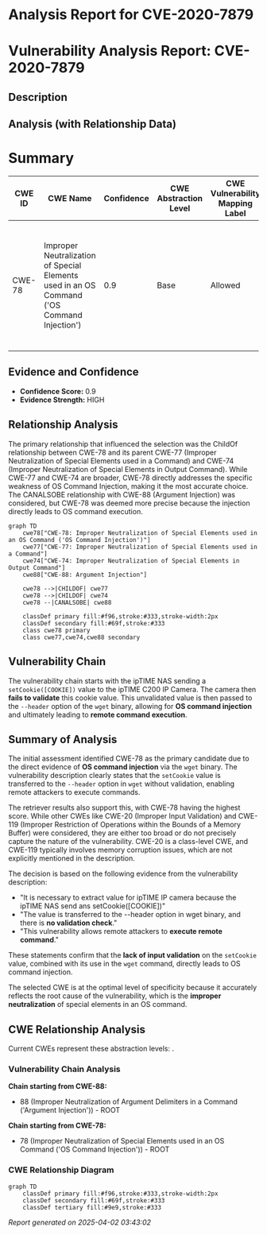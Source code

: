 # Analysis Report for CVE-2020-7879

# Vulnerability Analysis Report: CVE-2020-7879

## Description



## Analysis (with Relationship Data)

# Summary
| CWE ID | CWE Name | Confidence | CWE Abstraction Level | CWE Vulnerability Mapping Label | CWE-Vulnerability Mapping Notes |
|---|---|---|---|---|---|
| CWE-78 | Improper Neutralization of Special Elements used in an OS Command ('OS Command Injection') | 0.9 | Base | Allowed | Primary CWE. The **lack of validation** on the `setCookie` value allows for command injection via the `--header` option in `wget`. |

## Evidence and Confidence

*   **Confidence Score:** 0.9
*   **Evidence Strength:** HIGH

## Relationship Analysis
The primary relationship that influenced the selection was the ChildOf relationship between CWE-78 and its parent CWE-77 (Improper Neutralization of Special Elements used in a Command) and CWE-74 (Improper Neutralization of Special Elements in Output Command). While CWE-77 and CWE-74 are broader, CWE-78 directly addresses the specific weakness of OS Command Injection, making it the most accurate choice. The CANALSOBE relationship with CWE-88 (Argument Injection) was considered, but CWE-78 was deemed more precise because the injection directly leads to OS command execution.

```mermaid
graph TD
    cwe78["CWE-78: Improper Neutralization of Special Elements used in an OS Command ('OS Command Injection')"]
    cwe77["CWE-77: Improper Neutralization of Special Elements used in a Command"]
    cwe74["CWE-74: Improper Neutralization of Special Elements in Output Command"]
    cwe88["CWE-88: Argument Injection"]

    cwe78 -->|CHILDOF| cwe77
    cwe78 -->|CHILDOF| cwe74
    cwe78 --|CANALSOBE| cwe88

    classDef primary fill:#f96,stroke:#333,stroke-width:2px
    classDef secondary fill:#69f,stroke:#333
    class cwe78 primary
    class cwe77,cwe74,cwe88 secondary
```

## Vulnerability Chain
The vulnerability chain starts with the ipTIME NAS sending a `setCookie([COOKIE])` value to the ipTIME C200 IP Camera. The camera then **fails to validate** this cookie value. This unvalidated value is then passed to the `--header` option of the `wget` binary, allowing for **OS command injection** and ultimately leading to **remote command execution**.

## Summary of Analysis
The initial assessment identified CWE-78 as the primary candidate due to the direct evidence of **OS command injection** via the `wget` binary. The vulnerability description clearly states that the `setCookie` value is transferred to the `--header` option in `wget` without validation, enabling remote attackers to execute commands.

The retriever results also support this, with CWE-78 having the highest score. While other CWEs like CWE-20 (Improper Input Validation) and CWE-119 (Improper Restriction of Operations within the Bounds of a Memory Buffer) were considered, they are either too broad or do not precisely capture the nature of the vulnerability. CWE-20 is a class-level CWE, and CWE-119 typically involves memory corruption issues, which are not explicitly mentioned in the description.

The decision is based on the following evidence from the vulnerability description:

*   "It is necessary to extract value for ipTIME IP camera because the ipTIME NAS send ans setCookie([COOKIE])"
*   "The value is transferred to the --header option in wget binary, and there is **no validation check**."
*   "This vulnerability allows remote attackers to **execute remote command**."

These statements confirm that the **lack of input validation** on the `setCookie` value, combined with its use in the `wget` command, directly leads to OS command injection.

The selected CWE is at the optimal level of specificity because it accurately reflects the root cause of the vulnerability, which is the **improper neutralization** of special elements in an OS command.


## CWE Relationship Analysis

Current CWEs represent these abstraction levels: .


### Vulnerability Chain Analysis

**Chain starting from CWE-88:**
- 88 (Improper Neutralization of Argument Delimiters in a Command ('Argument Injection')) - ROOT


**Chain starting from CWE-78:**
- 78 (Improper Neutralization of Special Elements used in an OS Command ('OS Command Injection')) - ROOT



### CWE Relationship Diagram

```mermaid
graph TD
    classDef primary fill:#f96,stroke:#333,stroke-width:2px
    classDef secondary fill:#69f,stroke:#333
    classDef tertiary fill:#9e9,stroke:#333
```



*Report generated on 2025-04-02 03:43:02*
